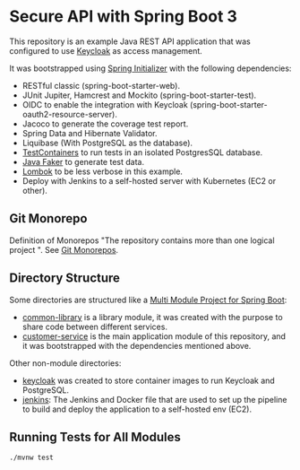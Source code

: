 # Secure API with Spring Boot 3

This repository is an example Java REST API application that was configured to use [Keycloak](https://www.keycloak.org) as access management.

It was bootstrapped using [Spring Initializer](https://start.spring.io/) with the following dependencies:

- RESTful classic (spring-boot-starter-web).
- JUnit Jupiter, Hamcrest and Mockito (spring-boot-starter-test).
- OIDC to enable the integration with Keycloak (spring-boot-starter-oauth2-resource-server).
- Jacoco to generate the coverage test report.
- Spring Data and Hibernate Validator.
- Liquibase (With PostgreSQL as the database).
- [TestContainers](https://www.testcontainers.org/) to run tests in an isolated PostgresSQL database.
- [Java Faker](http://github.com/DiUS/java-faker) to generate test data.
- [Lombok](https://projectlombok.org/) to be less verbose in this example.
- Deploy with Jenkins to a self-hosted server with Kubernetes (EC2 or other).


## Git Monorepo

Definition of Monorepos "The repository contains more than one logical project ". See [Git Monorepos](https://www.atlassian.com/git/tutorials/monorepos).

## Directory Structure

Some directories are structured like a [Multi Module Project for Spring Boot](https://spring.io/guides/gs/multi-module/):
- [common-library](./common-library/README.md) is a library module, it was created with the purpose to share code between different services.
- [customer-service](./customer-service/README.md) is the main application module of this repository, and it was bootstrapped with the dependencies mentioned above.

Other non-module directories:
- [keycloak](./keycloak/README.md) was created to store container images to run Keycloak and PostgreSQL.
- [jenkins](./jenkins/README.md): The Jenkins and Docker file that are used to set up the pipeline to build and deploy the application to a self-hosted env (EC2).


## Running Tests for All Modules

`./mvnw test`
